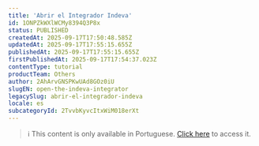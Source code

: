 ```yaml
---
title: 'Abrir el Integrador Indeva'
id: 1ONPZkWXlWCMy8394Q3P8x
status: PUBLISHED
createdAt: 2025-09-17T17:50:48.585Z
updatedAt: 2025-09-17T17:55:15.655Z
publishedAt: 2025-09-17T17:55:15.655Z
firstPublishedAt: 2025-09-17T17:54:37.023Z
contentType: tutorial
productTeam: Others
author: 2AhArvGNSPKwUAd8GOz0iU
slugEN: open-the-indeva-integrator
legacySlug: abrir-el-integrador-indeva
locale: es
subcategoryId: 2TvvbKyvcItxWiM018erXt
---
```


> ℹ️ This content is only available in Portuguese. [Click here](/pt/tutorial/abrir-o-integrador-indeva--1ONPZkWXlWCMy8394Q3P8x) to access it.
